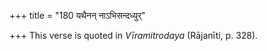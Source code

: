 +++
title = "180 यथैनन् नाऽभिसन्दध्युर्"

+++
This verse is quoted in *Vīramitrodaya* (Rājanīti, p. 328).
